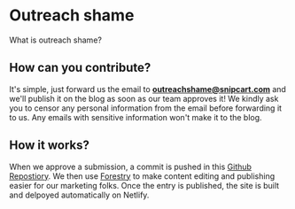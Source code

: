 # Outreach shame

What is outreach shame?

## How can you contribute?

It's simple, just forward us the email to **outreachshame@snipcart.com** and we'll publish it on the blog as soon as our team approves it! We kindly ask you to censor any personal information from the email before forwarding it to us. Any emails with sensitive information won't make it to the blog.

## How it works?

When we approve a submission, a commit is pushed in this [Github Repostiory](https://github.com/snipcart/outreachshame). We then use [Forestry](https://forestry.io/#/) to make content editing and publishing easier for our marketing folks. Once the entry is published, the site is built and delpoyed automatically on Netlify.
